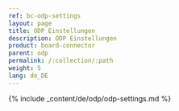 ```yaml
---
ref: bc-odp-settings
layout: page
title: ODP Einstellungen
description: ODP Einstellungen
product: board-connector
parent: odp
permalink: /:collection/:path
weight: 5
lang: de_DE
---
```


{% include _content/de/odp/odp-settings.md %} 
